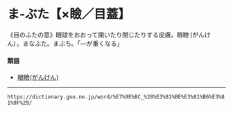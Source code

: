 # ま‐ぶた【×瞼／目蓋】

《目のふたの意》眼球をおおって開いたり閉じたりする皮膚。眼瞼 (がんけん) 。まなぶた。まぶち。「―が重くなる」

#### 類語

-   [眼瞼(がんけん)](https://dictionary.goo.ne.jp/word/%E7%9C%BC%E7%9E%BC/#jn-47949)

---
`https://dictionary.goo.ne.jp/word/%E7%9E%BC_%28%E3%81%BE%E3%81%B6%E3%81%9F%29/`